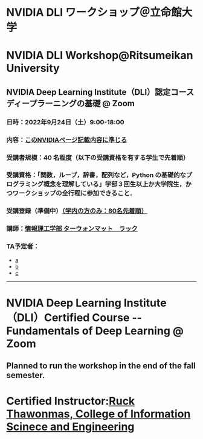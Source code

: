 # NVIDIA DLI ワークショップ＠立命館大学
# NVIDIA DLI Workshop@Ritsumeikan University
## NVIDIA Deep Learning Institute（DLI）認定コース ディープラーニングの基礎 @ Zoom
### 日時：2022年9月24日（土）9:00-18:00
### 内容：<a href="https://www.nvidia.com/ja-jp/training/instructor-led-workshops/fundamentals-of-deep-learning/" target="_blank">このNVIDIAページ記載内容に準じる</a>
### 受講者規模：40 名程度（以下の受講資格を有する学生で先着順）
### 受講資格：「関数，ループ，辞書，配列など，Python の基礎的なプログラミング概念を理解している」学部３回生以上か大学院生，かつワークショップの全行程に参加できること．
### 受講登録（準備中）<a href="" target="_blank">（学内の方のみ：80名先着順）</a> 
### 講師：<a href="http://www.ice.ci.ritsumei.ac.jp/~ruck/" target="_blank">情報理工学部 ターウォンマット　ラック</a> 
### TA予定者：
 * <a href="" target="_blank">a</a>
 * <a href="" target="_blank">b</a>
 * <a href="" target="_blank">c</a>


------------------------------------------------------------------------

# NVIDIA Deep Learning Institute（DLI）Certified Course -- Fundamentals of Deep Learning @ Zoom
## Planned to run the workshop in the end of the fall semester.
# Certified Instructor:<a href="http://www.ice.ci.ritsumei.ac.jp/~ruck/" target="_blank">Ruck Thawonmas, College of Information Scinece and Engineering</a> <br>
#  
